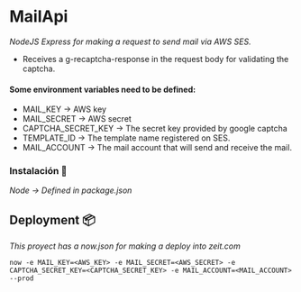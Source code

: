# MailApi

_NodeJS Express for making a request to send mail via AWS SES._

- Receives a g-recaptcha-response in the request body for validating the captcha.

#### Some environment variables need to be defined:

- MAIL_KEY -> AWS key
- MAIL_SECRET -> AWS secret
- CAPTCHA_SECRET_KEY -> The secret key provided by google captcha
- TEMPLATE_ID -> The template name registered on SES.
- MAIL_ACCOUNT -> The mail account that will send and receive the mail.

### Instalación 🔧

_Node -> Defined in package.json_

## Deployment 📦

_This proyect has a now.json for making a deploy into zeit.com_

```
now -e MAIL_KEY=<AWS_KEY> -e MAIL_SECRET=<AWS_SECRET> -e CAPTCHA_SECRET_KEY=<CAPTCHA_SECRET_KEY> -e MAIL_ACCOUNT=<MAIL_ACCOUNT> --prod
```
